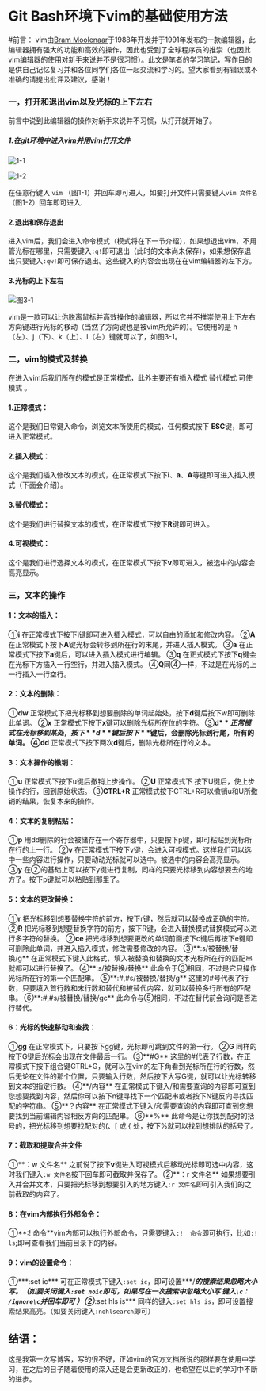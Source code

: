 # Git Bash环境下vim的基础使用方法
#前言：
vim由[Bram Moolenaar](https://zh.wikipedia.org/wiki/布萊姆·米勒)于1988年开发并于1991年发布的一款编辑器，此编辑器拥有强大的功能和高效的操作，因此也受到了全球程序员的推崇（也因此vim编辑器的使用对新手来说并不是很习惯）。此文是笔者的学习笔记，写作目的是供自己记忆复习并和各位同学们各位一起交流和学习的。望大家看到有错误或不准确的请提出批评及建议，感谢！



### 一，打开和退出vim以及光标的上下左右
前言中说到此编辑器的操作对新手来说并不习惯，从打开就开始了。
##### 1.在git环境中进入vim并用vim打开文件
![1-1](http://upload-images.jianshu.io/upload_images/8084817-7f162ce23de7d4ef.png?imageMogr2/auto-orient/strip%7CimageView2/2/w/1240)

![1-2](http://upload-images.jianshu.io/upload_images/8084817-508affbe0250727d.png?imageMogr2/auto-orient/strip%7CimageView2/2/w/1240)

在任意行键入  `vim` （图1-1）并回车即可进入，如要打开文件只需要键入`vim 文件名`（图1-2）回车即可进入.
#### 2.退出和保存退出

进入vim后，我们会进入命令模式（模式将在下一节介绍），如果想退出vim，不用管光标在哪里，只需要键入`:q!`即可退出（此时的文本尚未保存），如果想保存退出只要键入`:qw!`即可保存退出。这些键入的内容会出现在在vim编辑器的左下方。
#### 3.光标的上下左右


![图3-1](http://upload-images.jianshu.io/upload_images/8084817-14f4b52cb52d7193.png?imageMogr2/auto-orient/strip%7CimageView2/2/w/1240)


vim是一款可以让你脱离鼠标并高效操作的编辑器，所以它并不推崇使用上下左右方向键进行光标的移动（当然了方向键也是被vim所允许的）。它使用的是 h（左）、j（下）、k（上）、l（右）键就可以了，如图3-1。

### 二，vim的模式及转换
在进入vim后我们所在的模式是正常模式，此外主要还有插入模式 替代模式  可使模式 。
#### 1.正常模式：
这个是我们日常键入命令，浏览文本所使用的模式，任何模式按下 **ESC**键，即可进入正常模式。
#### 2.插入模式：
这个是我们插入修改文本的模式，在正常模式下按下**i**、**a**、**A**等键即可进入插入模式（下面会介绍）。
#### 3.替代模式：
这个是我们进行替换文本的模式，在正常模式下按下**R**键即可进入。
#### 4.可视模式：
这个是我们进行选择文本的模式，在正常模式下按下**v**即可进入，被选中的内容会高亮显示。
### 三，文本的操作
#### 1：文本的插入：
①**i**  在正常模式下按下**i**键即可进入插入模式，可以自由的添加和修改内容。
②**A**  在正常模式下按下**A**键光标会转移到所在行的末尾，并进入插入模式。
③**a** 在正常模式下按下**a**键后，可以进入插入模式进行编辑。
③**q** 在正式模式下按下**q**键会在光标下方插入一行空行，并进入插入模式。
④**Q**同④一样，不过是在光标的上一行插入一行空行。
#### 2：文本的删除：
①**dw**  正常模式下把光标移到想要删除的单词起始处，按下**d**键后按下w即可删除此单词。
②**x**  正常模式下按下**x**键可以删除光标所在位的字符。
③**d$**  正常模式在光标移到某处，按下**d**键后按下**$**键后，会删除光标到行尾，所有的单词。
④**dd**  正常模式下按下两次**d**键后，删除光标所在行的文本。
#### 3：文本操作的撤销：
①**u**  正常模式下按下u键后撤销上步操作。
②**U**  正常模式下 按下U键后，使上步操作的行，回到原始状态。
③**CTRL+R**  正常模式按下CTRL+R可以撤销u和U所撤销的结果，恢复本来的操作。
#### 4：文本的复制粘贴：
①**p**    用dd删除的行会被储存在一个寄存器中，只要按下p键，即可粘贴到光标所在行的上一行。
②**v**  在正常模式下按下v键，会进入可视模式。这样我们可以选中一些内容进行操作，只要动动光标就可以选中。被选中的内容会高亮显示。
③**y**  在②的基础上可以按下y键进行复制，同样的只要光标移到内容想要去的地方了。按下p键就可以粘贴到那里了。
#### 5：文本的更改替换：
①**r**  把光标移到想要替换字符的前方，按下r键，然后就可以替换成正确的字符。
②**R**  把光标移到想要替换字符的前方，按下R键，会进入替换模式替换模式可以进行多字符的替换。
②**ce** 把光标移到想要更改的单词前面按下c键后再按下e键即可删除此单词，并进入插入模式，修改需要修改的内容。
③**:s/被替换/替换/g**  在正常模式下键入此格式，填入被替换和替换的文本光标所在行的匹配串就都可以进行替换了。
④**:s/被替换/替换**  此命令于③相同，不过是它只操作光标所在行的第一个匹配串。
⑤**:#,#s/被替换/替换/g**  这里的#号代表了行数，只要填入首行数和末行数和替代和被替代内容，就可以替换多行所有的匹配串。
⑥**:#,#s/被替换/替换/gc** 此命令与⑤相同，不过在替代前会询问是否进行替代。
#### 6：光标的快速移动和查找：
①**gg**  在正常模式下，只要按下gg键，光标即可跳到文件的第一行。
②**G**    同样的按下G键后光标会出现在文件最后一行。
③**#G**  这里的#代表了行数，在正常模式下按下组合键GTRL+G，就可以在vim的左下角看到光标所在行的行数，然后无论在文件的那个位置，只要输入行数，然后按下大写G键，就可以让光标转移到文本的指定行数。
④**/内容**  在正常模式下键入/和需要查询的内容即可查到您想要找到内容，然后你可以按下n键寻找下一个匹配串或者按下N键反向寻找匹配的字符串。
⑤**？内容**     在正常模式下键入/和需要查询的内容即可查到您想要找到当前编辑内容相反方向的匹配串。
⑥**%**  此命令是让你找到配对的括号的，把光标移到想要找配对的(、[ 或 { 处，按下%就可以找到想排队的括号了。
#### 7：截取和提取合并文件
①**：w 文件名**  之前说了按下**v**键进入可视模式后移动光标即可选中内容，这时我们键入```:w 文件名```按下回车即可截取并保存了。
②**：r 文件名** 如果想要引入并合并文本，只要把光标移到想要引入的地方键入```:r 文件名```即可引入我们的之前截取的内容了。
#### 8：在vim内部执行外部命令：
①**:! 命令**vim内部可以执行外部命令，只需要键入```:!  命令```即可执行，比如```:! ls```;即可查看我们当前目录下的内容。
#### 9：vim的设置命令：
①***:set  ic***  可在正常模式下键入```:set ic```，即可设置***/***的搜索结果忽略大小写。（如要关闭键入```:set noic```即可，如果尽在一次搜索中忽略大小写 键入```\c： /ignore\c```并回车即可 ）
②***:set hls is*** 同样的键入```:set hls is```，即可设置搜索结果高亮。（如要关闭键入```:nohlsearch```即可）
## 结语：
这是我第一次写博客，写的很不好，正如vim的官方文档所说的那样要在使用中学习，在之后的日子随着使用的深入还是会更新改正的，也希望在以后的学习中不断的进步。
